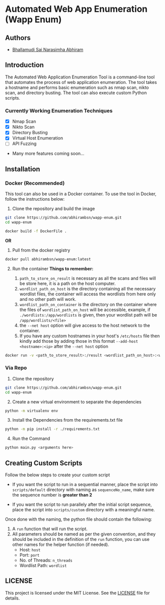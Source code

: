 # Automated Web App Enumeration (Wapp Enum)

## Authors

- [Bhallamudi Sai Narasimha Abhiram](https://github.com/abhirambsn)

## Introduction

The Automated Web Application Enumeration Tool is a command-line tool that automates the process of web application enumeration. The tool takes a hostname and performs basic enumeration such as nmap scan, nikto scan, and directory busting. The tool can also execute custom Python scripts.

### Currently Working Enumeration Techniques

- [x] Nmap Scan
- [x] Nikto Scan
- [x] Directory Busting
- [x] Virtual Host Enumeration
- [ ] API Fuzzing
- Many more features coming soon...

## Installation

### Docker (Recommended)

This tool can also be used in a Docker container. To use the tool in Docker, follow the instructions below:

1. Clone the repository and build the image

```sh
git clone https://github.com/abhirambsn/wapp-enum.git
cd wapp-enum
```

```sh
docker build -f DockerFile .
```

**OR**

1. Pull from the docker registry

```sh
docker pull abhirambsn/wapp-enum:latest
```

2. Run the container
**Things to remember:**

    1. `path_to_store_on_result` is necessary as all the scans and files will be store here, it is a path on the host computer.
    2. `wordlist_path_on_host` is the directory containing all the necessary wordlist files, the container will access the wordlists from here only and no other path will work.
    3. `wordlist_path_on_container` is the directory on the container where the files of `wordlist_path_on_host` will be accessible, example, if `./wordlists:/app/wordlists` is given, then your wordlist path will be `/app/wordlists/<file>`
    4. the `--net host` option will give access to the host network to the container.
    5. If you have any custom hostnames in your host\'s `/etc/hosts` file then kindly add those by adding those in this format `--add-host <hostname>:<ip>` after the `--net host` option

```sh
docker run -v <path_to_store_result>:/result <wordlist_path_on_host>:<wordlist_path_on_container> --net host -it abhirambsn/wapp-enum:latest <arguments here>
```

### Via Repo

1. Clone the repository

```sh
git clone https://github.com/abhirambsn/wapp-enum.git
cd wapp-enum
```

2. Create a new virtual environment to separate the dependencies

```sh
python -m virtualenv env
```

3. Install the Dependencies from the requirements.txt file

```sh
python -m pip install -r ./requirements.txt
```

4. Run the Command

```sh
python main.py <arguments here>
```

## Creating Custom Scripts

Follow the below steps to create your custom script

- If you want the script to run in a sequential manner, place the script into `scripts/default` directory with naming as `sequenceNo_name`, make sure the sequence number is **greater than 2**

- If you want the script to run parallely after the initial script sequence, place the script into `scripts/custom` directory with a meaningful name.

Once done with the naming, the python file should contain the following:

1. A `run` function that will run the script.
2. All parameters should be named as per the given convention, and they should be included in the definition of the `run` function, you can use other names for the helper function (if needed).
    - Host: `host`
    - Port: `port`
    - No. of Threads: `n_threads`
    - Wordlist Path: `wordlist`

## LICENSE

This project is licensed under the MIT License. See the [LICENSE](LICENSE) file for details.
